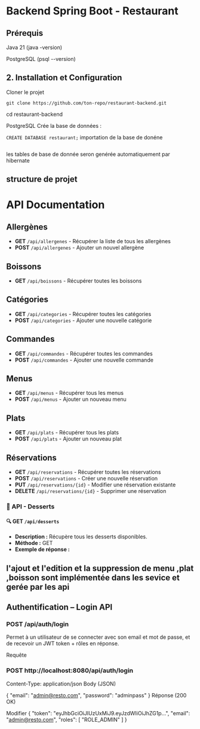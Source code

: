 # Backend Spring Boot - Restaurant

## Prérequis

Java 21 (java -version)

PostgreSQL (psql --version)


## 2. Installation et Configuration
Cloner le projet

```git clone https://github.com/ton-repo/restaurant-backend.git```

cd restaurant-backend

 PostgreSQL
Crée la base de données :

```CREATE DATABASE restaurant;```
importation de la base de donéne 
```` psql -U postgres -d restaurant -f restaurant.sql
````
les tables de base de donnée seron genérée automatiquement par hibernate
## structure de projet

# API Documentation

## Allergènes
- **GET** `/api/allergenes` - Récupérer la liste de tous les allergènes  
- **POST** `/api/allergenes` - Ajouter un nouvel allergène  

## Boissons
- **GET** `/api/boissons` - Récupérer toutes les boissons  

## Catégories
- **GET** `/api/categories` - Récupérer toutes les catégories  
- **POST** `/api/categories` - Ajouter une nouvelle catégorie  

## Commandes
- **GET** `/api/commandes` - Récupérer toutes les commandes  
- **POST** `/api/commandes` - Ajouter une nouvelle commande  

## Menus
- **GET** `/api/menus` - Récupérer tous les menus  
- **POST** `/api/menus` - Ajouter un nouveau menu  

## Plats
- **GET** `/api/plats` - Récupérer tous les plats  
- **POST** `/api/plats` - Ajouter un nouveau plat  

## Réservations
- **GET** `/api/reservations` - Récupérer toutes les réservations  
- **POST** `/api/reservations` - Créer une nouvelle réservation  
- **PUT** `/api/reservations/{id}` - Modifier une réservation existante  
- **DELETE** `/api/reservations/{id}` - Supprimer une réservation  
### 🍰 API - Desserts

#### 🔍 GET `/api/desserts`
- **Description :** Récupère tous les desserts disponibles.
- **Méthode :** GET
- **Exemple de réponse :**

## l'ajout et l'edition et la suppression de menu ,plat ,boisson sont implémentée dans les sevice et gerée par les api
## Authentification – Login API
### POST /api/auth/login
Permet à un utilisateur de se connecter avec son email et mot de passe, et de recevoir un JWT token + rôles en réponse.

Requête

### POST http://localhost:8080/api/auth/login
Content-Type: application/json
Body (JSON)

{
  "email": "admin@resto.com",
  "password": "adminpass"
}
 Réponse (200 OK)

Modifier
{
  "token": "eyJhbGciOiJIUzUxMiJ9.eyJzdWIiOiJhZG1p...",
  "email": "admin@resto.com",
  "roles": [
    "ROLE_ADMIN"
  ]
}